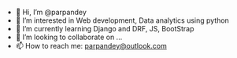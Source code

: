 - 👋 Hi, I’m @parpandey
- 👀 I’m interested in Web development, Data analytics using python
- 🌱 I’m currently learning Django and DRF, JS, BootStrap
- 💞️ I’m looking to collaborate on ...
- 📫 How to reach me: parpandey@outlook.com

<!---
parpandey/parpandey is a ✨ special ✨ repository because its `README.md` (this file) appears on your GitHub profile.
You can click the Preview link to take a look at your changes.
--->
